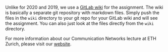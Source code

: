 Unlike for 2020 and 2019, we use a [GitLab wiki](https://docs.gitlab.com/ee/user/project/wiki/) for the assignment.
The wiki is basically a separate git repository with markdown files. Simply push the files in the `wiki` directory to your git 
repo for your GitLab wiki and will see the assignment. You can also just look at the files directly from the `wiki` directory.



For more information about our Communication Networks lecture at ETH Zurich, please visit our [website](https://comm-net.ethz.ch/).
